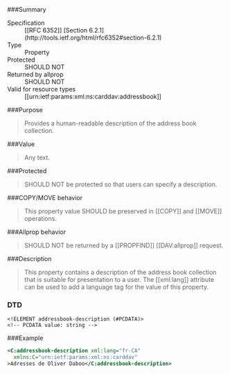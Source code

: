 <!-- --- title: urn:ietf:params:xml:ns:carddav:addressbook-description -->

<div id="summary-box" markdown="1">
###Summary

<dl>
<dt>Specification</dt>
<!-- insert the RFC number and the link to the original specification of this property -->
<dd markdown="1">[[RFC 6352]]
[Section 6.2.1](http://tools.ietf.org/html/rfc6352#section-6.2.1)
</dd>
<dt>Type</dt>
<dd markdown="1">Property
</dd>
<dt>Protected</dt>
<dd markdown="1">SHOULD NOT
</dd>
<dt>Returned by allprop</dt>
<dd markdown="1">SHOULD NOT
</dd>
<dt>Valid for resource types</dt>
<dd markdown="1">[[urn:ietf:params:xml:ns:carddav:addressbook]]
</dd>
</dl>

</div>

<!-- below is a list of common sections for property definitions. Adjust the list as needed. Don't forget to block-quote any text that's copied from the RFC -->

###Purpose
> Provides a human-readable description of the address book collection.

###Value
> Any text.

###Protected
> SHOULD NOT be protected so that users can specify a description.

###COPY/MOVE behavior
> This property value SHOULD be preserved in [[COPY]] and [[MOVE]] operations.

###Allprop behavior
> SHOULD NOT be returned by a [[PROPFIND]] [[DAV:allprop]] request.

###Description
> This property contains a description of the address book collection that is suitable for presentation to a user. The [[xml:lang]] attribute can be used to add a language tag for the value of this property.

### DTD
> 
```
<!ELEMENT addressbook-description (#PCDATA)>
<!-- PCDATA value: string -->
```

###Example
> 
>
```xml
<C:addressbook-description xml:lang="fr-CA"
  xmlns:C="urn:ietf:params:xml:ns:carddav"
>Adresses de Oliver Daboo</C:addressbook-description>
```
